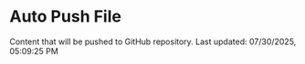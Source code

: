 # Auto Push File

Content that will be pushed to GitHub repository.
Last updated: 07/30/2025, 05:09:25 PM